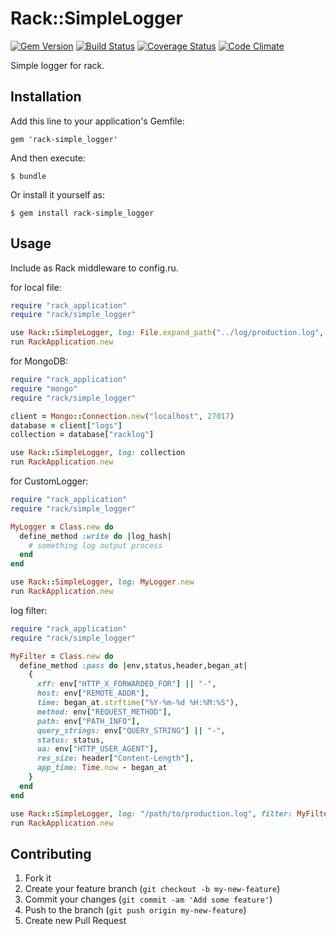 # Rack::SimpleLogger

[![Gem Version](https://badge.fury.io/rb/rack-simple_logger.png)](http://badge.fury.io/rb/rack-simple_logger)
[![Build Status](https://travis-ci.org/i2bskn/rack-simple_logger.png?branch=master)](https://travis-ci.org/i2bskn/rack-simple_logger)
[![Coverage Status](https://coveralls.io/repos/i2bskn/rack-simple_logger/badge.png?branch=master)](https://coveralls.io/r/i2bskn/rack-simple_logger?branch=master)
[![Code Climate](https://codeclimate.com/github/i2bskn/rack-simple_logger.png)](https://codeclimate.com/github/i2bskn/rack-simple_logger)

Simple logger for rack.

## Installation

Add this line to your application's Gemfile:

    gem 'rack-simple_logger'

And then execute:

    $ bundle

Or install it yourself as:

    $ gem install rack-simple_logger

## Usage

Include as Rack middleware to config.ru.

for local file:

```ruby
require "rack_application"
require "rack/simple_logger"

use Rack::SimpleLogger, log: File.expand_path("../log/production.log", __FILE__)
run RackApplication.new
```

for MongoDB:

```ruby
require "rack_application"
require "mongo"
require "rack/simple_logger"

client = Mongo::Connection.new("localhost", 27017)
database = client["logs"]
collection = database["racklog"]

use Rack::SimpleLogger, log: collection
run RackApplication.new
```

for CustomLogger:

```ruby
require "rack_application"
require "rack/simple_logger"

MyLogger = Class.new do
  define_method :write do |log_hash|
    # something log output process
  end
end

use Rack::SimpleLogger, log: MyLogger.new
run RackApplication.new
```

log filter:

```ruby
require "rack_application"
require "rack/simple_logger"

MyFilter = Class.new do
  define_method :pass do |env,status,header,began_at|
    {
      xff: env["HTTP_X_FORWARDED_FOR"] || "-",
      host: env["REMOTE_ADDR"],
      time: began_at.strftime("%Y-%m-%d %H:%M:%S"),
      method: env["REQUEST_METHOD"],
      path: env["PATH_INFO"],
      query_strings: env["QUERY_STRING"] || "-",
      status: status,
      ua: env["HTTP_USER_AGENT"],
      res_size: header["Content-Length"],
      app_time: Time.now - began_at
    }
  end
end

use Rack::SimpleLogger, log: "/path/to/production.log", filter: MyFilter.new
run RackApplication.new
```

## Contributing

1. Fork it
2. Create your feature branch (`git checkout -b my-new-feature`)
3. Commit your changes (`git commit -am 'Add some feature'`)
4. Push to the branch (`git push origin my-new-feature`)
5. Create new Pull Request
